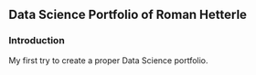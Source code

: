 ## Data Science Portfolio of Roman Hetterle

### Introduction

My first try to create a proper Data Science portfolio.

